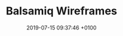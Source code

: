 ---
title: Balsamiq Wireframes
intro: Quickly sketch low-fidelity wireframes.
link: https://balsamiq.com
category:
- Wireframing
image: "/assets/images/balsamiq.jpg"
date: 2019-07-15 09:37:46 +0100
---
